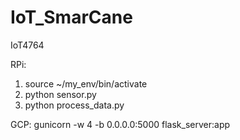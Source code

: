 # IoT_SmarCane
IoT4764


RPi:

1. source ~/my_env/bin/activate
2. python sensor.py
3. python process_data.py


GCP:
gunicorn -w 4 -b 0.0.0.0:5000 flask_server:app

